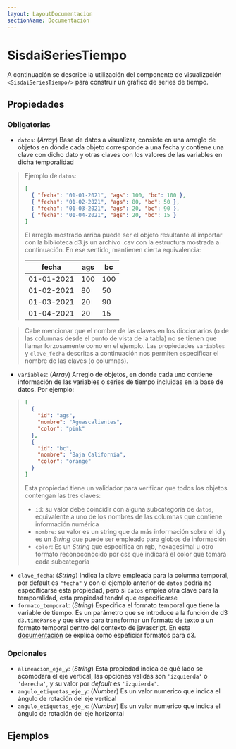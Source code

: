```yaml
---
layout: LayoutDocumentacion
sectionName: Documentación
---
```


# SisdaiSeriesTiempo

A continuación se describe la utilización del componente de visualización `<SisdaiSeriesTiempo/>` para construir un gráfico de
series de tiempo.

## Propiedades

### Obligatorias

- `datos`: (_Array_) Base de datos a visualizar, consiste en una arreglo de objetos en dónde cada objeto corresponde a una fecha y contiene una clave con dicho dato y otras claves con los valores de las variables en dicha temporalidad

> Ejemplo de `datos`:
>
> ```json
> [
>   { "fecha": "01-01-2021", "ags": 100, "bc": 100 },
>   { "fecha": "01-02-2021", "ags": 80, "bc": 50 },
>   { "fecha": "01-03-2021", "ags": 20, "bc": 90 },
>   { "fecha": "01-04-2021", "ags": 20, "bc": 15 }
> ]
> ```
>
> El arreglo mostrado arriba puede ser el objeto resultante al importar con la biblioteca d3.js un archivo .csv con la estructura mostrada a continuación. En ese sentido, mantienen cierta equivalencia:
>
> <table>
> <thead>
>  <tr>
>    <th>fecha</th>
>    <th>ags</th>
>    <th>bc</th>
>  </tr>
>  </thead>
>  <tbody>
>  <tr>
>    <td>01-01-2021</td>
>    <td>100</td>
>    <td>100</td>
>  </tr>
>  <tr>
>    <td>01-02-2021</td>
>    <td>80</td>
>    <td>50</td>
>  </tr>
>  <tr>
>    <td>01-03-2021</td>
>    <td>20</td>
>    <td>90</td>
>  </tr>
>  <tr>
>    <td>01-04-2021</td>
>    <td>20</td>
>    <td>15</td>
>  </tr>
>  </tbody>
> </table>

> Cabe mencionar que el nombre de las claves en los diccionarios (o de las columnas desde el punto de vista de la tabla) no se tienen que llamar forzosamente como en el ejemplo. Las propiedades `variables` y `clave_fecha` descritas a continuación nos permiten especificar el nombre de las claves (o columnas).

- `variables`: (_Array_) Arreglo de objetos, en donde cada uno contiene información de las variables o series de tiempo incluidas en la base de datos. Por ejemplo:

> ```json
> [
>   {
>     "id": "ags",
>     "nombre": "Aguascalientes",
>     "color": "pink"
>   },
>   {
>     "id": "bc",
>     "nombre": "Baja California",
>     "color": "orange"
>   }
> ]
> ```
>
> Esta propiedad tiene un validador para verificar que todos los objetos contengan las tres claves:
>
> - `id`: su valor debe coincidir con alguna subcategoría de `datos`, equivalente a uno de los nombres de las columnas que contiene información numérica
> - `nombre`: su valor es un string que da más información sobre el id y es un _String_ que puede ser empleado para globos de información
> - `color`: Es un _String_ que especifica en rgb, hexagesimal u otro formato reconoconocido por css que indicará el color que tomará cada subcategoría

- `clave_fecha`: (_String_) Indica la clave empleada para la columna temporal, por default es `"fecha"` y con el ejemplo anterior de `datos` podría no especificarse esta propiedad, pero si `datos` emplea otra clave para la temporalidad, esta propiedad tendrá que especificarse
- `formato_temporal`: (_String_) Especifica el formato temporal que tiene la variable de tiempo. Es un parámetro que se introduce a la función de d3 `d3.timeParse` y que sirve para transformar un formato de texto a un formato temporal dentro del contexto de javascript. En esta [documentación](https://d3-wiki.readthedocs.io/zh-cn/master/Time-Formatting/) se explica como espeficiar formatos para d3.

### Opcionales

- `alineacion_eje_y`: (_String_) Esta propiedad indica de qué lado se acomodará el eje vertical, las opciones validas son `'izquierda'` o `'derecha'`, y su valor por _default_ es `'izquierda'`.
- `angulo_etiquetas_eje_y`: (_Number_) Es un valor numerico que indica el ángulo de rotación del eje vertical
- `angulo_etiquetas_eje_x`: (_Number_) Es un valor numerico que indica el ángulo de rotación del eje horizontal

## Ejemplos

<utils-ejemplo-doc ruta="series-tiempo/basico.vue"/>
<utils-ejemplo-doc ruta="series-tiempo/modificando-datos.vue"/>
<utils-ejemplo-doc ruta="series-tiempo/multiples-lineas.vue"/>
